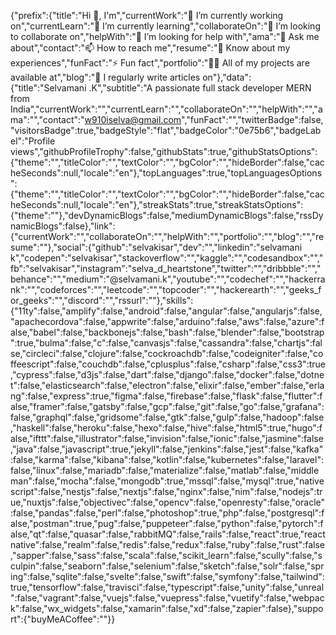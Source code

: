 {"prefix":{"title":"Hi 👋, I'm","currentWork":"🔭 I’m currently working on","currentLearn":"🌱 I’m currently learning","collaborateOn":"👯 I’m looking to collaborate on","helpWith":"🤝 I’m looking for help with","ama":"💬 Ask me about","contact":"📫 How to reach me","resume":"📄 Know about my experiences","funFact":"⚡ Fun fact","portfolio":"👨‍💻 All of my projects are available at","blog":"📝 I regularly write articles on"},"data":{"title":"Selvamani .K","subtitle":"A passionate full stack developer MERN from India","currentWork":"","currentLearn":"","collaborateOn":"","helpWith":"","ama":"","contact":"w910iselva@gmail.com","funFact":"","twitterBadge":false,"visitorsBadge":true,"badgeStyle":"flat","badgeColor":"0e75b6","badgeLabel":"Profile views","githubProfileTrophy":false,"githubStats":true,"githubStatsOptions":{"theme":"","titleColor":"","textColor":"","bgColor":"","hideBorder":false,"cacheSeconds":null,"locale":"en"},"topLanguages":true,"topLanguagesOptions":{"theme":"","titleColor":"","textColor":"","bgColor":"","hideBorder":false,"cacheSeconds":null,"locale":"en"},"streakStats":true,"streakStatsOptions":{"theme":""},"devDynamicBlogs":false,"mediumDynamicBlogs":false,"rssDynamicBlogs":false},"link":{"currentWork":"","collaborateOn":"","helpWith":"","portfolio":"","blog":"","resume":""},"social":{"github":"selvakisar","dev":"","linkedin":"selvamani k","codepen":"selvakisar","stackoverflow":"","kaggle":"","codesandbox":"","fb":"selvakisar","instagram":"selva_d_heartstone","twitter":"","dribbble":"","behance":"","medium":"@selvamani.k","youtube":"","codechef":"","hackerrank":"","codeforces":"","leetcode":"","topcoder":"","hackerearth":"","geeks_for_geeks":"","discord":"","rssurl":""},"skills":{"11ty":false,"amplify":false,"android":false,"angular":false,"angularjs":false,"apachecordova":false,"appwrite":false,"arduino":false,"aws":false,"azure":false,"babel":false,"backbonejs":false,"bash":false,"blender":false,"bootstrap":true,"bulma":false,"c":false,"canvasjs":false,"cassandra":false,"chartjs":false,"circleci":false,"clojure":false,"cockroachdb":false,"codeigniter":false,"coffeescript":false,"couchdb":false,"cplusplus":false,"csharp":false,"css3":true,"cypress":false,"d3js":false,"dart":false,"django":false,"docker":false,"dotnet":false,"elasticsearch":false,"electron":false,"elixir":false,"ember":false,"erlang":false,"express":true,"figma":false,"firebase":false,"flask":false,"flutter":false,"framer":false,"gatsby":false,"gcp":false,"git":false,"go":false,"grafana":false,"graphql":false,"gridsome":false,"gtk":false,"gulp":false,"hadoop":false,"haskell":false,"heroku":false,"hexo":false,"hive":false,"html5":true,"hugo":false,"ifttt":false,"illustrator":false,"invision":false,"ionic":false,"jasmine":false,"java":false,"javascript":true,"jekyll":false,"jenkins":false,"jest":false,"kafka":false,"karma":false,"kibana":false,"kotlin":false,"kubernetes":false,"laravel":false,"linux":false,"mariadb":false,"materialize":false,"matlab":false,"middleman":false,"mocha":false,"mongodb":true,"mssql":false,"mysql":true,"nativescript":false,"nestjs":false,"nextjs":false,"nginx":false,"nim":false,"nodejs":true,"nuxtjs":false,"objectivec":false,"opencv":false,"openresty":false,"oracle":false,"pandas":false,"perl":false,"photoshop":true,"php":false,"postgresql":false,"postman":true,"pug":false,"puppeteer":false,"python":false,"pytorch":false,"qt":false,"quasar":false,"rabbitMQ":false,"rails":false,"react":true,"reactnative":false,"realm":false,"redis":false,"redux":false,"ruby":false,"rust":false,"sapper":false,"sass":false,"scala":false,"scikit_learn":false,"scully":false,"sculpin":false,"seaborn":false,"selenium":false,"sketch":false,"solr":false,"spring":false,"sqlite":false,"svelte":false,"swift":false,"symfony":false,"tailwind":true,"tensorflow":false,"travisci":false,"typescript":false,"unity":false,"unreal":false,"vagrant":false,"vuejs":false,"vuepress":false,"vuetify":false,"webpack":false,"wx_widgets":false,"xamarin":false,"xd":false,"zapier":false},"support":{"buyMeACoffee":""}}
